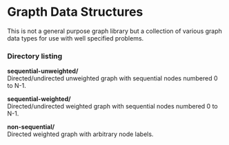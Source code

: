 Grapth Data Structures
======================

This is not a general purpose graph library but a collection of various graph
data types for use with well specified problems. 

### Directory listing

**sequential-unweighted/**  
Directed/undirected unweighted graph with sequential nodes numbered 0 to N-1.

**sequential-weighted/**  
Directed/undirected weighted graph with sequential nodes numbered 0 to N-1.

**non-sequential/**  
Directed weighted graph with arbitrary node labels.
